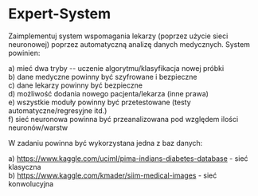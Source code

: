# Expert-System

Zaimplementuj system wspomagania lekarzy (poprzez użycie sieci neuronowej) poprzez automatyczną analizę danych medycznych. System powinien:

a) mieć dwa tryby -- uczenie algorytmu/klasyfikacja nowej próbki  
b) dane medyczne powinny być szyfrowane i bezpieczne  
c) dane lekarzy powinny być bezpieczne  
d) możliwość dodania nowego pacjenta/lekarza (inne prawa)  
e) wszystkie moduły powinny być przetestowane (testy automatyczne/regresyjne itd.)  
f) sieć neuronowa powinna być przeanalizowana pod względem ilości neuronów/warstw  

W zadaniu powinna być wykorzystana jedna z baz danych:

a) https://www.kaggle.com/uciml/pima-indians-diabetes-database - sieć klasyczna  
b) https://www.kaggle.com/kmader/siim-medical-images - sieć konwolucyjna
